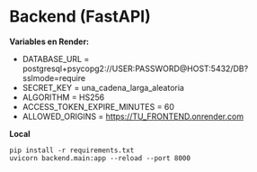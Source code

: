 # Backend (FastAPI)

**Variables en Render:**
- DATABASE_URL = postgresql+psycopg2://USER:PASSWORD@HOST:5432/DB?sslmode=require
- SECRET_KEY = una_cadena_larga_aleatoria
- ALGORITHM = HS256
- ACCESS_TOKEN_EXPIRE_MINUTES = 60
- ALLOWED_ORIGINS = https://TU_FRONTEND.onrender.com

**Local**
```
pip install -r requirements.txt
uvicorn backend.main:app --reload --port 8000
```
